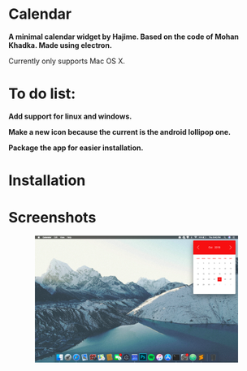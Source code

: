 # Calendar

**A minimal calendar widget by Hajime. Based on the code of Mohan Khadka. Made using electron.**

Currently only supports Mac OS X.

# To do list: 
**Add support for linux and windows.**

**Make a new icon because the current is the android lollipop one.**

**Package the app for easier installation.**

# Installation
           

# Screenshots

<div align="center">
    <img src="/screenshot1.png" width="400px"</img> 
</div>
